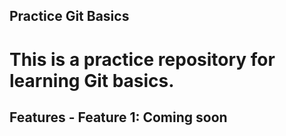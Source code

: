 ## Practice Git Basics 
# This is a practice repository for learning Git basics. 
## Features - Feature 1: Coming soon
